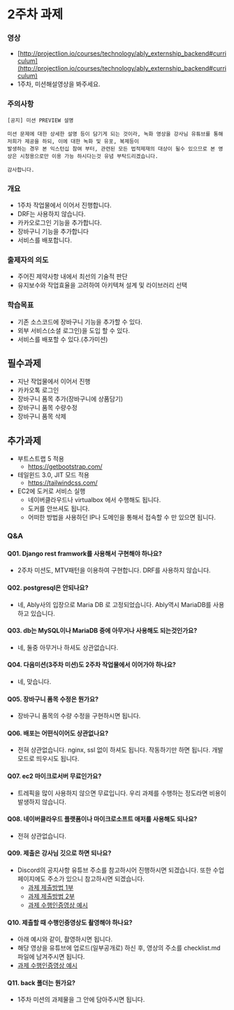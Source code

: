 # 2주차 과제

### 영상

- [http://projectlion.io/courses/technology/ably_externship_backend#curriculum](http://projectlion.io/courses/technology/ably_externship_backend#curriculum)
- 1주차, 미션해설영상을 봐주세요.

### 주의사항

```
[공지] 미션 PREVIEW 설명

미션 문제에 대한 상세한 설명 등이 담기게 되는 것이라, 녹화 영상을 강사님 유튜브를 통해 저희가 제공을 하되, 이에 대한 녹화 및 유포, 복제등이
발생하는 경우 본 익스턴십 참여 부터, 관련된 모든 법적제재의 대상이 될수 있으므로 본 영상은 시청용으로만 이용 가능 하시다는것 유념 부탁드리겠습니다.

감사합니다.

```

### 개요

- 1주차 작업물에서 이어서 진행합니다.
- DRF는 사용하지 않습니다.
- 카카오로그인 기능을 추가합니다.
- 장바구니 기능을 추가합니다
- 서비스를 배포합니다.

### 출제자의 의도

- 주어진 제약사항 내에서 최선의 기술적 판단
- 유지보수와 작업효율을 고려하여 아키텍쳐 설계 및 라이브러리 선택

### 학습목표

- 기존 소스코드에 장바구니 기능을 추가할 수 있다.
- 외부 서비스(소셜 로그인)을 도입 할 수 있다.
- 서비스를 배포할 수 있다.(추가미션)

## 필수과제

- 지난 작업물에서 이어서 진행
- 카카오톡 로그인
- 장바구니 품목 추가(장바구니에 상품담기)
- 장바구니 품목 수량수정
- 장바구니 품목 삭제

## 추가과제

- 부트스트랩 5 적용
  - https://getbootstrap.com/
- 테일윈드 3.0, JIT 모드 적용
  - https://tailwindcss.com/
- EC2에 도커로 서비스 실행
  - 네이버클라우드나 virtualbox 에서 수행해도 됩니다.
  - 도커를 안쓰셔도 됩니다.
  - 어떠한 방법을 사용하던 IP나 도메인을 통해서 접속할 수 만 있으면 됩니다.

### Q&A

#### Q01. Django rest framwork를 사용해서 구현해야 하나요?

- 2주차 미션도, MTV패턴을 이용하여 구현합니다. DRF를 사용하지 않습니다.

#### Q02. postgresql은 안되나요?

- 네, Ably사의 입장으로 Maria DB 로 고정되었습니다. Ably역시 MariaDB를 사용하고 있습니다.

#### Q03. db는 MySQL이나 MariaDB 중에 아무거나 사용해도 되는것인가요?

- 네, 둘중 아무거나 하셔도 상관없습니다.

#### Q04. 다음미션(3주차 미션)도 2주차 작업물에서 이어가야 하나요?

- 네, 맞습니다.

#### Q05. 장바구니 품목 수정은 뭔가요?

- 장바구니 품목의 수량 수정을 구현하시면 됩니다.

#### Q06. 배포는 어떤식이어도 상관없나요?

- 전혀 상관없습니다. nginx, ssl 없이 하셔도 됩니다. 작동하기만 하면 됩니다. 개발모드로 띄우시도 됩니다.

#### Q07. ec2 마이크로서버 무료인가요?

- 트레픽을 많이 사용하지 않으면 무료입니다. 우리 과제를 수행하는 정도라면 비용이 발생하지 않습니다.

#### Q08. 네이버클라우드 플랫폼이나 마이크로소프트 애저를 사용해도 되나요?

- 전혀 상관없습니다.

#### Q09. 제출은 강사님 깃으로 하면 되나요?

- Discord의 공지사항 유튜브 주소를 참고하시어 진행하시면 되겠습니다. 또한 수업페이지에도 주소가 있으니 참고하시면 되겠습니다.
  - [과제 제출방법 1부](https://youtu.be/QAHEWqFDo5U)
  - [과제 제출방법 2부](https://youtu.be/biZXRksAm4U)
  - [과제 수행인증영상 예시](https://youtu.be/g0p_GsjAHRA)

#### Q10. 제출할 때 수행인증영상도 촬영해야 하나요?

- 아래 예시와 같이, 촬영하시면 됩니다.
- 해당 영상을 유튜브에 업로드(일부공개로) 하신 후, 영상의 주소를 checklist.md 파일에 남겨주시면 됩니다.
- [과제 수행인증영상 예시](https://youtu.be/g0p_GsjAHRA)

#### Q11. back 폴더는 뭔가요?

- 1주차 미션의 과제물을 그 안에 담아주시면 됩니다.

